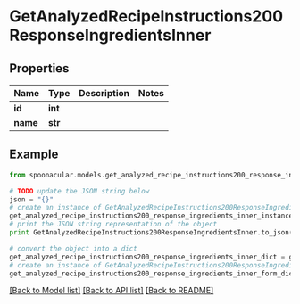 # GetAnalyzedRecipeInstructions200ResponseIngredientsInner


## Properties

Name | Type | Description | Notes
------------ | ------------- | ------------- | -------------
**id** | **int** |  | 
**name** | **str** |  | 

## Example

```python
from spoonacular.models.get_analyzed_recipe_instructions200_response_ingredients_inner import GetAnalyzedRecipeInstructions200ResponseIngredientsInner

# TODO update the JSON string below
json = "{}"
# create an instance of GetAnalyzedRecipeInstructions200ResponseIngredientsInner from a JSON string
get_analyzed_recipe_instructions200_response_ingredients_inner_instance = GetAnalyzedRecipeInstructions200ResponseIngredientsInner.from_json(json)
# print the JSON string representation of the object
print GetAnalyzedRecipeInstructions200ResponseIngredientsInner.to_json()

# convert the object into a dict
get_analyzed_recipe_instructions200_response_ingredients_inner_dict = get_analyzed_recipe_instructions200_response_ingredients_inner_instance.to_dict()
# create an instance of GetAnalyzedRecipeInstructions200ResponseIngredientsInner from a dict
get_analyzed_recipe_instructions200_response_ingredients_inner_form_dict = get_analyzed_recipe_instructions200_response_ingredients_inner.from_dict(get_analyzed_recipe_instructions200_response_ingredients_inner_dict)
```
[[Back to Model list]](../README.md#documentation-for-models) [[Back to API list]](../README.md#documentation-for-api-endpoints) [[Back to README]](../README.md)


